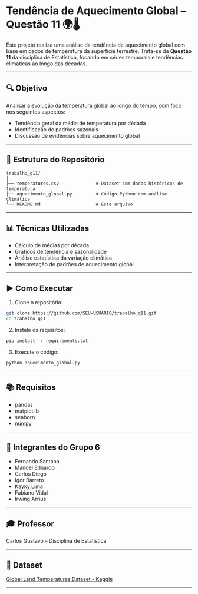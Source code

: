 # Tendência de Aquecimento Global – Questão 11 🌍🌡️

Este projeto realiza uma análise da tendência de aquecimento global com base em dados de temperatura da superfície terrestre. Trata-se da **Questão 11** da disciplina de Estatística, focando em séries temporais e tendências climáticas ao longo das décadas.

---

## 🔍 Objetivo

Analisar a evolução da temperatura global ao longo do tempo, com foco nos seguintes aspectos:

- Tendência geral da média de temperatura por década
- Identificação de padrões sazonais
- Discussão de evidências sobre aquecimento global

---

## 📁 Estrutura do Repositório

```
trabalho_q11/
│
├── temperatures.csv              # Dataset com dados históricos de temperatura
├── aquecimento_global.py         # Código Python com análise climática
└── README.md                     # Este arquivo
```

---

## 📊 Técnicas Utilizadas

- Cálculo de médias por década
- Gráficos de tendência e sazonalidade
- Análise estatística da variação climática
- Interpretação de padrões de aquecimento global

---

## ▶️ Como Executar

1. Clone o repositório:
```bash
git clone https://github.com/SEU-USUARIO/trabalho_q11.git
cd trabalho_q11
```

2. Instale os requisitos:
```bash
pip install -r requirements.txt
```

3. Execute o código:
```bash
python aquecimento_global.py
```

---

## 📚 Requisitos

- pandas
- matplotlib
- seaborn
- numpy

---

## 👥 Integrantes do Grupo 6

- Fernando Santana  
- Manoel Eduardo  
- Carlos Diego  
- Igor Barreto  
- Kayky Lima  
- Fabiano Vidal  
- Irwing Arrius  

---

## 🎓 Professor

Carlos Gustavo – Disciplina de Estatística

---

## 🔗 Dataset

[Global Land Temperatures Dataset - Kaggle](https://www.kaggle.com/datasets/berkeleyearth/climate-change-earth-surface-temperature-data)

---
